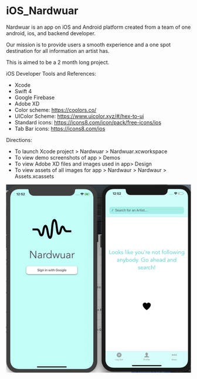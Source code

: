 # iOS_Nardwuar

Nardwuar is an app on iOS and Android platform created from a team of one android, ios, and backend developer.

Our mission is to provide users a smooth experience and a one spot destination for all information an artist has.

This is aimed to be a 2 month long project.

iOS Developer Tools and References:
- Xcode
- Swift 4
- Google Firebase
- Adobe XD
- Color scheme: https://coolors.co/
- UIColor Scheme: https://www.uicolor.xyz/#/hex-to-ui
- Standard icons: https://icons8.com/icon/pack/free-icons/ios
- Tab Bar icons: https://icons8.com/ios

Directions:
- To launch Xcode project > Nardwuar > Nardwuar.xcworkspace
- To view demo screenshots of app > Demos
- To view Adobe XD files and images used in app> Design
- To view assets of all images for app > Nardwaur > Nardwaur > Assets.xcassets

![alt text](https://github.com/RU-Nardwuar/iOS_Nardwuar/blob/master/Demos/version2.png)
